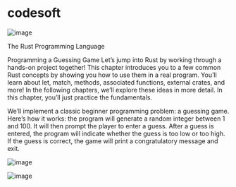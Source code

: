 # codesoft

![image](https://github.com/SAIKUMAR500/codesoft/assets/142808645/09580cb1-ae2a-40d6-b246-07b8faa9a450)

The Rust Programming Language
 
Programming a Guessing Game
Let’s jump into Rust by working through a hands-on project together! This chapter introduces you to a few common Rust concepts by showing you how to use them in a real program. You’ll learn about let, match, methods, associated functions, external crates, and more! In the following chapters, we’ll explore these ideas in more detail. In this chapter, you’ll just practice the fundamentals.

We’ll implement a classic beginner programming problem: a guessing game. Here’s how it works: the program will generate a random integer between 1 and 100. It will then prompt the player to enter a guess. After a guess is entered, the program will indicate whether the guess is too low or too high. If the guess is correct, the game will print a congratulatory message and exit.

![image](https://github.com/SAIKUMAR500/codesoft/assets/142808645/59ffbb9b-9e51-437d-8e1e-d04c1bd772ca)



![image](https://github.com/SAIKUMAR500/codesoft/assets/142808645/60dcced5-03c2-4ee9-958f-94dc48abf312)
